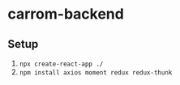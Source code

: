 # carrom-backend

## Setup

1. ```npx create-react-app ./```
1. ```npm install axios moment redux redux-thunk```